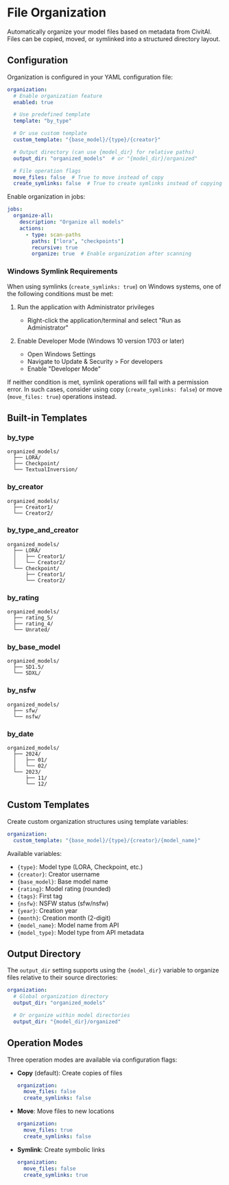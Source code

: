 # File Organization

Automatically organize your model files based on metadata from CivitAI. Files can be copied, moved, or symlinked into a structured directory layout.

## Configuration

Organization is configured in your YAML configuration file:

```yaml
organization:
  # Enable organization feature
  enabled: true

  # Use predefined template
  template: "by_type"

  # Or use custom template
  custom_template: "{base_model}/{type}/{creator}"

  # Output directory (can use {model_dir} for relative paths)
  output_dir: "organized_models"  # or "{model_dir}/organized"

  # File operation flags
  move_files: false  # True to move instead of copy
  create_symlinks: false  # True to create symlinks instead of copying
```

Enable organization in jobs:

```yaml
jobs:
  organize-all:
    description: "Organize all models"
    actions:
      - type: scan-paths
        paths: ["lora", "checkpoints"]
        recursive: true
        organize: true  # Enable organization after scanning
```

### Windows Symlink Requirements

When using symlinks (`create_symlinks: true`) on Windows systems, one of the following conditions must be met:

1. Run the application with Administrator privileges
   - Right-click the application/terminal and select "Run as Administrator"

2. Enable Developer Mode (Windows 10 version 1703 or later)
   - Open Windows Settings
   - Navigate to Update & Security > For developers
   - Enable "Developer Mode"

If neither condition is met, symlink operations will fail with a permission error. In such cases, consider using copy (`create_symlinks: false`) or move (`move_files: true`) operations instead.

## Built-in Templates

### by_type
```
organized_models/
  ├── LORA/
  ├── Checkpoint/
  └── TextualInversion/
```

### by_creator
```
organized_models/
  ├── Creator1/
  └── Creator2/
```

### by_type_and_creator
```
organized_models/
  ├── LORA/
  │   ├── Creator1/
  │   └── Creator2/
  └── Checkpoint/
      ├── Creator1/
      └── Creator2/
```

### by_rating
```
organized_models/
  ├── rating_5/
  ├── rating_4/
  └── Unrated/
```

### by_base_model
```
organized_models/
  ├── SD1.5/
  └── SDXL/
```

### by_nsfw
```
organized_models/
  ├── sfw/
  └── nsfw/
```

### by_date
```
organized_models/
  ├── 2024/
  │   ├── 01/
  │   └── 02/
  └── 2023/
      ├── 11/
      └── 12/
```

## Custom Templates

Create custom organization structures using template variables:

```yaml
organization:
  custom_template: "{base_model}/{type}/{creator}/{model_name}"
```

Available variables:
- `{type}`: Model type (LORA, Checkpoint, etc.)
- `{creator}`: Creator username
- `{base_model}`: Base model name
- `{rating}`: Model rating (rounded)
- `{tags}`: First tag
- `{nsfw}`: NSFW status (sfw/nsfw)
- `{year}`: Creation year
- `{month}`: Creation month (2-digit)
- `{model_name}`: Model name from API
- `{model_type}`: Model type from API metadata

## Output Directory

The `output_dir` setting supports using the `{model_dir}` variable to organize files relative to their source directories:

```yaml
organization:
  # Global organization directory
  output_dir: "organized_models"

  # Or organize within model directories
  output_dir: "{model_dir}/organized"
```

## Operation Modes

Three operation modes are available via configuration flags:

- **Copy** (default): Create copies of files
  ```yaml
  organization:
    move_files: false
    create_symlinks: false
  ```

- **Move**: Move files to new locations
  ```yaml
  organization:
    move_files: true
    create_symlinks: false
  ```

- **Symlink**: Create symbolic links
  ```yaml
  organization:
    move_files: false
    create_symlinks: true
  ```
